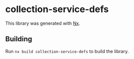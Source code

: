 # collection-service-defs

This library was generated with [Nx](https://nx.dev).

## Building

Run `nx build collection-service-defs` to build the library.
